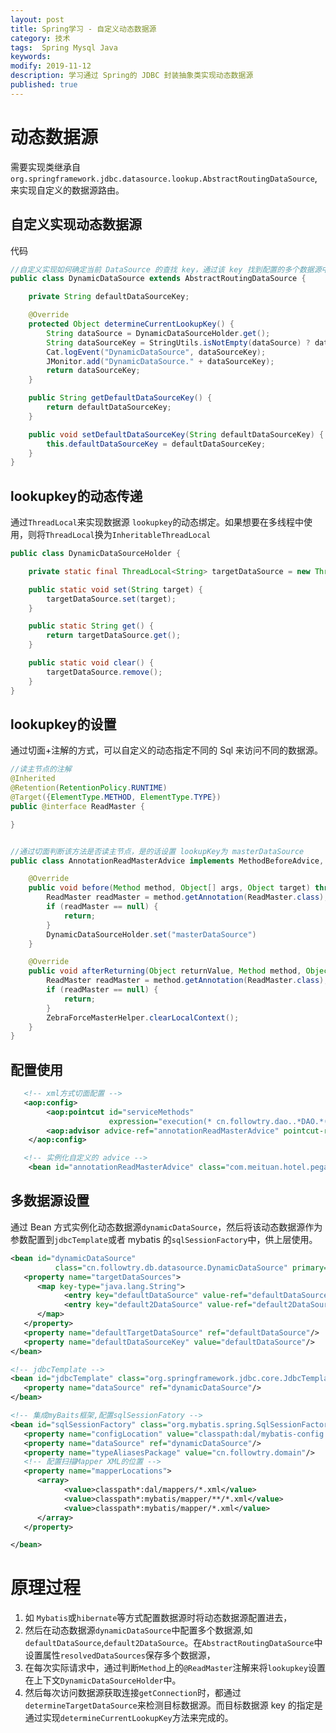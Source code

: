 ```yaml
---
layout: post
title: Spring学习 - 自定义动态数据源
category: 技术
tags:  Spring Mysql Java
keywords: 
modify: 2019-11-12
description: 学习通过 Spring的 JDBC 封装抽象类实现动态数据源
published: true
---
```


# 动态数据源

需要实现类继承自`org.springframework.jdbc.datasource.lookup.AbstractRoutingDataSource`,来实现自定义的数据源路由。


## 自定义实现动态数据源

代码

```java
//自定义实现如何确定当前 DataSource 的查找 key，通过该 key 找到配置的多个数据源中的目标数据源。
public class DynamicDataSource extends AbstractRoutingDataSource {

    private String defaultDataSourceKey;

    @Override
    protected Object determineCurrentLookupKey() {
        String dataSource = DynamicDataSourceHolder.get();
        String dataSourceKey = StringUtils.isNotEmpty(dataSource) ? dataSource : this.defaultDataSourceKey;
        Cat.logEvent("DynamicDataSource", dataSourceKey);
        JMonitor.add("DynamicDataSource." + dataSourceKey);
        return dataSourceKey;
    }

    public String getDefaultDataSourceKey() {
        return defaultDataSourceKey;
    }

    public void setDefaultDataSourceKey(String defaultDataSourceKey) {
        this.defaultDataSourceKey = defaultDataSourceKey;
    }
}
```

## lookupkey的动态传递

通过`ThreadLocal`来实现数据源 `lookupkey`的动态绑定。如果想要在多线程中使用，则将`ThreadLocal`换为`InheritableThreadLocal`

```java
public class DynamicDataSourceHolder {

    private static final ThreadLocal<String> targetDataSource = new ThreadLocal<>();

    public static void set(String target) {
        targetDataSource.set(target);
    }

    public static String get() {
        return targetDataSource.get();
    }

    public static void clear() {
        targetDataSource.remove();
    }
}
```


## lookupkey的设置

通过切面+注解的方式，可以自定义的动态指定不同的 Sql 来访问不同的数据源。



```java
//读主节点的注解
@Inherited
@Retention(RetentionPolicy.RUNTIME)
@Target({ElementType.METHOD, ElementType.TYPE})
public @interface ReadMaster {

}


//通过切面判断该方法是否读主节点，是的话设置 lookupKey为 masterDataSource
public class AnnotationReadMasterAdvice implements MethodBeforeAdvice, AfterReturningAdvice {

    @Override
    public void before(Method method, Object[] args, Object target) throws Throwable {
        ReadMaster readMaster = method.getAnnotation(ReadMaster.class);
        if (readMaster == null) {
            return;
        }
        DynamicDataSourceHolder.set("masterDataSource")
    }

    @Override
    public void afterReturning(Object returnValue, Method method, Object[] args, Object target) throws Throwable {
        ReadMaster readMaster = method.getAnnotation(ReadMaster.class);
        if (readMaster == null) {
            return;
        }
        ZebraForceMasterHelper.clearLocalContext();
    }
}
```

## 配置使用

```xml
   <!-- xml方式切面配置 -->
   <aop:config>
        <aop:pointcut id="serviceMethods"
                      expression="execution(* cn.followtry.dao..*DAO.*(..)) || execution(* cn.followtry.db.dao..*DAO.*(..))"/>
        <aop:advisor advice-ref="annotationReadMasterAdvice" pointcut-ref="serviceMethods"/>
    </aop:config>

   <!-- 实例化自定义的 advice -->
    <bean id="annotationReadMasterAdvice" class="com.meituan.hotel.pegasus.common.db.readstrategy.AnnotationReadMasterAdvice"/>
```

## 多数据源设置

通过 Bean 方式实例化动态数据源`dynamicDataSource`，然后将该动态数据源作为参数配置到`jdbcTemplate`或者 mybatis 的`sqlSessionFactory`中，供上层使用。

```xml
<bean id="dynamicDataSource"
          class="cn.followtry.db.datasource.DynamicDataSource" primary="true">
   <property name="targetDataSources">
      <map key-type="java.lang.String">
            <entry key="defaultDataSource" value-ref="defaultDataSource"/>
            <entry key="default2DataSource" value-ref="default2DataSource"/>
      </map>
   </property>
   <property name="defaultTargetDataSource" ref="defaultDataSource"/>
   <property name="defaultDataSourceKey" value="defaultDataSource"/>
</bean>

<!-- jdbcTemplate -->
<bean id="jdbcTemplate" class="org.springframework.jdbc.core.JdbcTemplate">
   <property name="dataSource" ref="dynamicDataSource"/>
</bean>

<!-- 集成myBaits框架,配置sqlSessionFatory -->
<bean id="sqlSessionFactory" class="org.mybatis.spring.SqlSessionFactoryBean">
   <property name="configLocation" value="classpath:dal/mybatis-config.xml"/>
   <property name="dataSource" ref="dynamicDataSource"/>
   <property name="typeAliasesPackage" value="cn.followtry.domain"/>
   <!-- 配置扫描Mapper XML的位置 -->
   <property name="mapperLocations">
      <array>
            <value>classpath*:dal/mappers/*.xml</value>
            <value>classpath*:mybatis/mapper/**/*.xml</value>
            <value>classpath*:mybatis/mapper/*.xml</value>
      </array>
   </property>

</bean>
```


# 原理过程

1. 如 `Mybatis`或`hibernate`等方式配置数据源时将动态数据源配置进去，
2. 然后在动态数据源`dynamicDataSource`中配置多个数据源,如`defaultDataSource`,`default2DataSource`。在`AbstractRoutingDataSource`中设置属性`resolvedDataSources`保存多个数据源，
3. 在每次实际请求中，通过判断`Method`上的`@ReadMaster`注解来将`lookupkey`设置在上下文`DynamicDataSourceHolder`中。
4. 然后每次访问数据源获取连接`getConnection`时，都通过`determineTargetDataSource`来检测目标数据源。而目标数据源 key 的指定是通过实现`determineCurrentLookupKey`方法来完成的。







